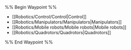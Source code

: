 %% Begin Waypoint %%
- [[Robotics/Control/Control|Control]]
- [[Robotics/Manipulators/Manipulators|Manipulators]]
- [[Robotics/Mobile robots/Mobile robots|Mobile robots]]
- [[Robotics/Quadrotors/Quadrotors|Quadrotors]]

%% End Waypoint %%